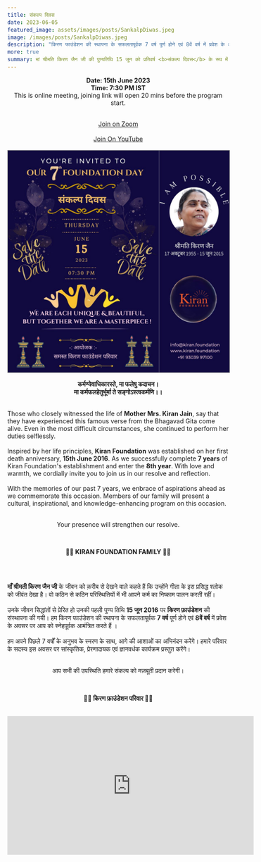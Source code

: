 ```yaml
---
title: संकल्प दिवस
date: 2023-06-05
featured_image: assets/images/posts/SankalpDiwas.jpeg
image: /images/posts/SankalpDiwas.jpeg
description: "किरण फाउंडेशन की स्थापना के सफलतापूर्वक 7 वर्ष पूर्ण होने एवं 8वें वर्ष में प्रवेश के अवसर पर आप को स्नेहपूर्वक आमंत्रित करते हैं।  किरण फाउंडेशन परिवार के सदस्य इस अवसर पर सांस्कृतिक, प्रेरणादायक एवं ज्ञानवर्धक कार्यक्रम प्रस्तुत करेंगे। ( 7:30 PM Thursday,  15th June 2015 )"
more: true
summary: मां श्रीमति किरण जैन जी की पुण्यतिथि 15 जून को प्रतिवर्ष <b>संकल्प दिवस</b> के रूप में मनाया जाता है ।
---
```

<p style="text-align: center;">
<b> Date: 15th June 2023 </b> <br/>
<b> Time: 7:30 PM IST </b><br/>
 This is online meeting, joining link will open 20 mins before the program start. <br/>
</p>
<br/>
<div align="center" >
    <div class="button"> 
        <a href="https://us06web.zoom.us/j/84634757810?pwd=Vk1uck1MelhRMXhEZjBuNTI2eXJmQT09" style="pointer-events: none">Join on Zoom <i class="fab fa-zoommeet"></i> </a>
    </div>
    <br/>
    <div class="button"> 
        <a href="https://www.youtube.com/watch?v=joyfQ37_dhQ">Join On YouTube<i class="fab fa-youtube"></i> </a> 
    </div>
</div>

<br/>

 <img src="/images/posts/SankalpDiwas.jpeg" style="border: 1px solid #888;"/>

<br/>

<p style="text-align: center;"><b>
कर्मण्येवाधिकारस्ते, मा फलेषु कदाचन। <br/>        
मा कर्मफलहेतुर्भूर्मा ते सङ्गोऽस्त्वकर्मणि।।<br/> 
</b></p><br/> 
Those who closely witnessed the life of <b>Mother Mrs. Kiran Jain</b>, say that they have experienced this famous verse from the Bhagavad Gita come alive. Even in the most difficult circumstances, she continued to perform her duties selflessly.
<br/>
<br/>
Inspired by her life principles, <b>Kiran Foundation</b> was established on her first death anniversary, <b>15th June 2016</b>. As we successfully complete <b>7 years</b> of Kiran Foundation's establishment and enter the <b>8th year</b>.  With love and warmth, we cordially invite you to join us in our resolve and reflection.
<br/>
<br/>
With the memories of our past 7 years, we enbrace of aspirations ahead as we commemorate this occasion. Members of our family will present a cultural, inspirational, and knowledge-enhancing program on this occasion.
<br/>
<br/>
<p style="text-align: center;">
Your presence will strengthen our resolve.
</p>
<br/>
<p style="text-align: center;"><b>
 🙏🏻 KIRAN FOUNDATION FAMILY 🙏🏻</b></p>
 <br/>
 <br/>

 <b>माँ श्रीमती किरण जैन जी</b> के जीवन को क़रीब से देखने वाले कहते हैं कि उन्होंने गीता के इस प्रसिद्ध श्लोक को जीवंत देखा है। वो कठिन से कठिन परिस्थितियों में भी आपने कर्म का निष्काम पालन करती रहीं। 
<br/>
<br/>
उनके जीवन सिद्धांतों से प्रेरित हो उनकी पहली पुण्य तिथि <b>15 जून 2016</b> पर <b>किरण फ़ाउंडेशन</b> की संस्थापना की गयी। हम किरण फाउंडेशन की स्थापना के सफलतापूर्वक <b>7 वर्ष</b> पूर्ण होने एवं <b>8वें वर्ष</b> में प्रवेश के अवसर पर आप को स्नेहपूर्वक आमंत्रित करते हैं । 
<br/>
<br/>
हम अपने पिछले 7 वर्षों के अनुभव के स्मरण के साथ, आगे की आशाओं का अभिनंदन करेंगे। हमारे परिवार के सदस्य इस अवसर पर सांस्कृतिक, प्रेरणादायक एवं ज्ञानवर्धक कार्यक्रम प्रस्तुत करेंगे।  
<br/>
<p style="text-align: center;">
आप सभी की उपस्थिति हमारे संकल्प को मज़बूती प्रदान करेगी। 
</p>
<br/>
<p style="text-align: center;"><b>
 🙏🏻 किरण फ़ाउंडेशन परिवार 🙏🏻</b>
 <br/>

</p>
<br/>

<div align="center">
<iframe width="560" height="315" src="https://www.youtube.com/embed/AATVpf5lG1A" title="YouTube video player" frameborder="0" allow="accelerometer; autoplay; clipboard-write; encrypted-media; gyroscope; picture-in-picture; web-share" allowfullscreen></iframe>
</div>





 

